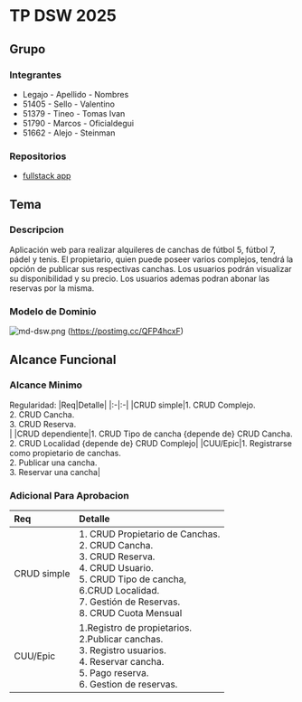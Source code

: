 # TP DSW 2025

## Grupo
### Integrantes
* Legajo - Apellido - Nombres
* 51405 - Sello - Valentino
* 51379 - Tineo - Tomas Ivan
* 51790 - Marcos - Oficialdegui
* 51662 - Alejo - Steinman

### Repositorios
* [fullstack app](https://github.com/TomasTineo/Complejos-futbol)

## Tema
### 
### Descripcion 
Aplicación web para realizar alquileres de canchas de fútbol 5, fútbol 7, pádel y tenis. El propietario, quien puede poseer varios complejos, tendrá la opción de publicar sus respectivas canchas. Los usuarios podrán visualizar su disponibilidad y su precio. Los usuarios ademas podran abonar las reservas por la misma.

### Modelo de Dominio
 ![md-dsw.png](https://i.postimg.cc/0Nj3SvBb/MDCanchas.jpg)
 (https://postimg.cc/QFP4hcxF)

## Alcance Funcional
### Alcance Minimo 

Regularidad:
|Req|Detalle|
|:-|:-|
|CRUD simple|1. CRUD Complejo.<br> 2. CRUD Cancha. <br> 3. CRUD Reserva. <br> |
|CRUD dependiente|1. CRUD Tipo de cancha {depende de} CRUD Cancha. <br>2. CRUD Localidad {depende de} CRUD Complejo|
|CUU/Epic|1. Registrarse como propietario de canchas. <br>2. Publicar una cancha. <br> 3. Reservar una cancha|

### Adicional Para Aprobacion 

|Req|Detalle|
|:-|:-|
|CRUD simple|1. CRUD Propietario de Canchas.<br> 2. CRUD Cancha. <br> 3. CRUD Reserva. <br> 4. CRUD Usuario.  <br> 5. CRUD Tipo de cancha, <br> 6.CRUD Localidad. <br> 7. Gestión de Reservas. <br> 8. CRUD Cuota Mensual 
|CUU/Epic| 1.Registro de propietarios. <br> 2.Publicar canchas.<br> 3. Registro usuarios. <br> 4. Reservar cancha. <br> 5. Pago reserva. <br> 6. Gestion de reservas.
